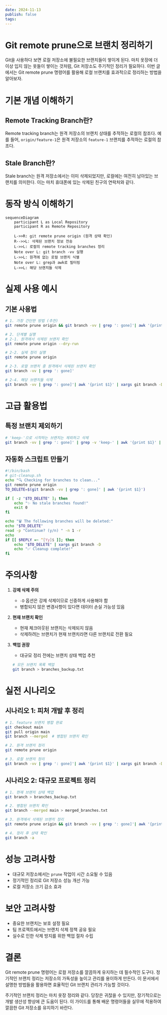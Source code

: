 ```yaml
---
date: 2024-11-13
publish: false
tags:
---
```

# Git remote prune으로 브랜치 정리하기

Git을 사용하다 보면 로컬 저장소에 불필요한 브랜치들이 쌓이게 된다. 마치 옷장에 더 이상 입지 않는 옷들이 쌓이는 것처럼, Git 저장소도 주기적인 정리가 필요하다. 이번 글에서는 Git remote prune 명령어를 활용해 로컬 브랜치를 효과적으로 정리하는 방법을 알아보자.

# 기본 개념 이해하기

## Remote Tracking Branch란?

Remote tracking branch는 원격 저장소의 브랜치 상태를 추적하는 로컬의 참조다. 예를 들어, `origin/feature-1`은 원격 저장소의 `feature-1` 브랜치를 추적하는 로컬의 참조다.

## Stale Branch란?

Stale branch는 원격 저장소에서는 이미 삭제되었지만, 로컬에는 여전히 남아있는 브랜치를 의미한다. 이는 마치 휴대폰에 있는 삭제된 친구의 연락처와 같다.

# 동작 방식 이해하기

```mermaid
sequenceDiagram
    participant L as Local Repository
    participant R as Remote Repository
    
    L->>R: git remote prune origin (원격 상태 확인)
    R-->>L: 삭제된 브랜치 정보 전송
    L->>L: 로컬의 remote tracking branches 정리
    Note over L: git branch -vv 실행
    L->>L: 원격에 없는 로컬 브랜치 식별
    Note over L: grep과 awk로 필터링
    L->>L: 해당 브랜치들 삭제
```

# 실제 사용 예시

## 기본 사용법

```bash
# 1. 가장 간단한 방법 (추천)
git remote prune origin && git branch -vv | grep ': gone]'| awk '{print $1}' | xargs git branch -D

# 2. 단계별 실행
# 2-1. 원격에서 삭제된 브랜치 확인
git remote prune origin --dry-run

# 2-2. 실제 정리 실행
git remote prune origin

# 2-3. 로컬 브랜치 중 원격에서 삭제된 브랜치 확인
git branch -vv | grep ': gone]'

# 2-4. 해당 브랜치들 삭제
git branch -vv | grep ': gone]'| awk '{print $1}' | xargs git branch -D
```

# 고급 활용법

## 특정 브랜치 제외하기

```bash
# 'keep-'으로 시작하는 브랜치는 제외하고 삭제
git branch -vv | grep ': gone]' | grep -v 'keep-' | awk '{print $1}' | xargs git branch -D
```

## 자동화 스크립트 만들기

```bash
#!/bin/bash
# git-cleanup.sh
echo "🔍 Checking for branches to clean..."
git remote prune origin
TO_DELETE=$(git branch -vv | grep ': gone]' | awk '{print $1}')

if [ -z "$TO_DELETE" ]; then
    echo "✨ No stale branches found!"
    exit 0
fi

echo "🗑️ The following branches will be deleted:"
echo "$TO_DELETE"
read -p "Continue? (y/n) " -n 1 -r
echo
if [[ $REPLY =~ ^[Yy]$ ]]; then
    echo "$TO_DELETE" | xargs git branch -D
    echo "✅ Cleanup complete!"
fi
```

# 주의사항

1. **강제 삭제 주의**
   - `-D` 옵션은 강제 삭제이므로 신중하게 사용해야 함
   - 병합되지 않은 변경사항이 있다면 데이터 손실 가능성 있음

2. **현재 브랜치 확인**
   - 현재 체크아웃된 브랜치는 삭제되지 않음
   - 삭제하려는 브랜치가 현재 브랜치라면 다른 브랜치로 전환 필요

3. **백업 권장**
   - 대규모 정리 전에는 브랜치 상태 백업 추천
   ```bash
   # 모든 브랜치 목록 백업
   git branch > branches_backup.txt
   ```

# 실전 시나리오

## 시나리오 1: 피처 개발 후 정리

```bash
# 1. feature 브랜치 병합 완료
git checkout main
git pull origin main
git branch --merged  # 병합된 브랜치 확인

# 2. 원격 브랜치 정리
git remote prune origin

# 3. 로컬 브랜치 정리
git branch -vv | grep ': gone]'| awk '{print $1}' | xargs git branch -D
```

## 시나리오 2: 대규모 프로젝트 정리

```bash
# 1. 현재 브랜치 상태 백업
git branch > branches_backup.txt

# 2. 병합된 브랜치 확인
git branch --merged main > merged_branches.txt

# 3. 원격에서 삭제된 브랜치 정리
git remote prune origin && git branch -vv | grep ': gone]'| awk '{print $1}' | xargs git branch -D

# 4. 정리 후 상태 확인
git branch -a
```

# 성능 고려사항

- 대규모 저장소에서는 `prune` 작업이 시간 소요될 수 있음
- 정기적인 정리로 Git 저장소 성능 개선 가능
- 로컬 저장소 크기 감소 효과

# 보안 고려사항

- 중요한 브랜치는 보호 설정 필요
- 팀 프로젝트에서는 브랜치 삭제 정책 공유 필요
- 실수로 인한 삭제 방지를 위한 백업 절차 수립

# 결론

Git remote prune 명령어는 로컬 저장소를 깔끔하게 유지하는 데 필수적인 도구다. 정기적인 브랜치 정리는 저장소의 가독성을 높이고 관리를 용이하게 만든다. 이 문서에서 설명한 방법들을 활용하면 효율적인 Git 브랜치 관리가 가능할 것이다.

주기적인 브랜치 정리는 마치 옷장 정리와 같다. 당장은 귀찮을 수 있지만, 장기적으로는 개발 생산성 향상에 큰 도움이 된다. 이 가이드를 통해 배운 명령어들을 실무에 적용하여 깔끔한 Git 저장소를 유지하기 바란다.